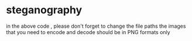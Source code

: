# steganography
in the above code , please don't forget to change the file paths 
the images that you need to encode and decode should be in PNG formats only
